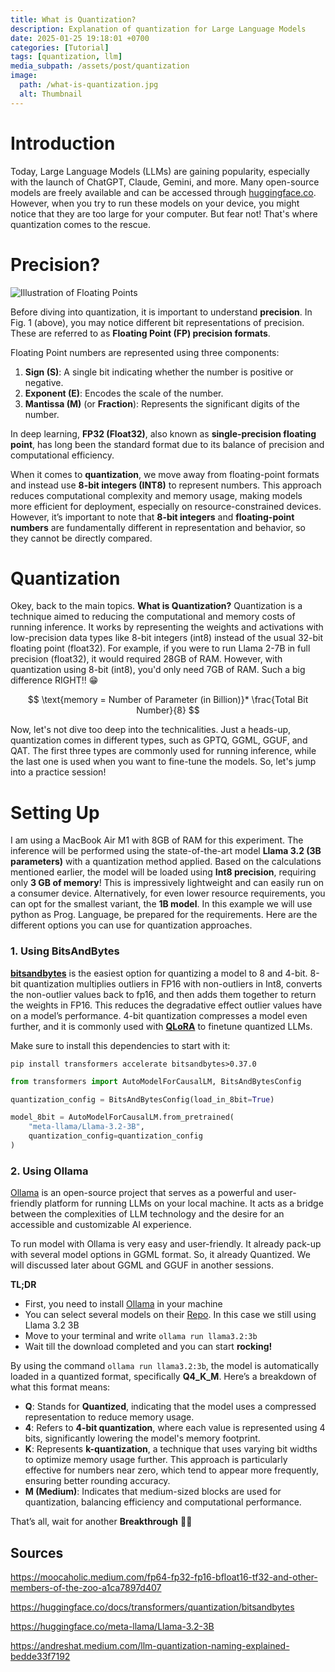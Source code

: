 ```yaml
---
title: What is Quantization?
description: Explanation of quantization for Large Language Models
date: 2025-01-25 19:18:01 +0700
categories: [Tutorial]
tags: [quantization, llm]
media_subpath: /assets/post/quantization
image:
  path: /what-is-quantization.jpg
  alt: Thumbnail
---
```


# Introduction

Today, Large Language Models (LLMs) are gaining popularity, especially with the launch of ChatGPT, Claude, Gemini, and more. Many open-source models are freely available and can be accessed through [huggingface.co](https://huggingface.co/). However, when you try to run these models on your device, you might notice that they are too large for your computer. But fear not! That's where quantization comes to the rescue.

# Precision?

![Illustration of Floating Points](/An-illustration-of-the-common-floating-point-formats-used-including-bfloat16-The-number.png)

Before diving into quantization, it is important to understand **precision**. In Fig. 1 (above), you may notice different bit representations of precision. These are referred to as **Floating Point (FP) precision formats**.

Floating Point numbers are represented using three components:

1. **Sign (S)**: A single bit indicating whether the number is positive or negative.
2. **Exponent (E)**: Encodes the scale of the number.
3. **Mantissa (M)** (or **Fraction**): Represents the significant digits of the number.

In deep learning, **FP32 (Float32)**, also known as **single-precision floating point**, has long been the standard format due to its balance of precision and computational efficiency.

When it comes to **quantization**, we move away from floating-point formats and instead use **8-bit integers (INT8)** to represent numbers. This approach reduces computational complexity and memory usage, making models more efficient for deployment, especially on resource-constrained devices. However, it’s important to note that **8-bit integers** and **floating-point numbers** are fundamentally different in representation and behavior, so they cannot be directly compared.

# Quantization

Okey, back to the main topics. **What is Quantization?** Quantization is a technique aimed to reducing the computational and memory costs of running inference. It works by representing the weights and activations with low-precision data types like 8-bit integers (int8) instead of the usual 32-bit floating point (float32). For example, if you were to run Llama 2-7B in full precision (float32), it would required 28GB of RAM. However, with quantization using 8-bit (int8), you'd only need 7GB of RAM. Such a big difference RIGHT!! 😁 

$$
\text{memory = Number of Parameter (in Billion)}* \frac{Total Bit Number}{8}
$$

Now, let's not dive too deep into the technicalities. Just a heads-up, quantization comes in different types, such as GPTQ, GGML, GGUF, and QAT. The first three types are commonly used for running inference, while the last one is used when you want to fine-tune the models. So, let's jump into a practice session!

# Setting Up

I am using a MacBook Air M1 with 8GB of RAM for this experiment. The inference will be performed using the state-of-the-art model **Llama 3.2 (3B parameters)** with a quantization method applied. Based on the calculations mentioned earlier, the model will be loaded using **Int8 precision**, requiring only **3 GB of memory**! This is impressively lightweight and can easily run on a consumer device. Alternatively, for even lower resource requirements, you can opt for the smallest variant, the **1B model**. In this example we will use python as Prog. Language, be prepared for the requirements. Here are the different options you can use for quantization approaches.

### 1. Using BitsAndBytes

[**bitsandbytes**](https://github.com/TimDettmers/bitsandbytes) is the easiest option for quantizing a model to 8 and 4-bit. 8-bit quantization multiplies outliers in FP16 with non-outliers in Int8, converts the non-outlier values back to fp16, and then adds them together to return the weights in FP16. This reduces the degradative effect outlier values have on a model’s performance. 4-bit quantization compresses a model even further, and it is commonly used with [**QLoRA**](https://hf.co/papers/2305.14314) to finetune quantized LLMs.

Make sure to install this dependencies to start with it: 

`pip install transformers accelerate bitsandbytes>0.37.0`

```python
from transformers import AutoModelForCausalLM, BitsAndBytesConfig

quantization_config = BitsAndBytesConfig(load_in_8bit=True)

model_8bit = AutoModelForCausalLM.from_pretrained(
    "meta-llama/Llama-3.2-3B", 
    quantization_config=quantization_config
)
```

### 2. Using Ollama

[Ollama](https://ollama.com) is an open-source project that serves as a powerful and user-friendly platform for running LLMs on your local machine. It acts as a bridge between the complexities of LLM technology and the desire for an accessible and customizable AI experience. 

To run model with Ollama  is very easy and user-friendly. It already pack-up with several model options in GGML format. So, it already Quantized. We will discussed later about GGML and GGUF in another sessions. 

**TL;DR**

- First, you need to install [Ollama](https://ollama.com/download) in your machine
- You can select several models on their [Repo](https://ollama.com/search). In this case we still using Llama 3.2 3B
- Move to your terminal and write `ollama run llama3.2:3b`
- Wait till the download completed and you can start **rocking!**

By using the command `ollama run llama3.2:3b`, the model is automatically loaded in a quantized format, specifically **Q4_K_M**. Here’s a breakdown of what this format means:

- **Q**: Stands for **Quantized**, indicating that the model uses a compressed representation to reduce memory usage.
- **4**: Refers to **4-bit quantization**, where each value is represented using 4 bits, significantly lowering the model's memory footprint.
- **K**: Represents **k-quantization**, a technique that uses varying bit widths to optimize memory usage further. This approach is particularly effective for numbers near zero, which tend to appear more frequently, ensuring better rounding accuracy.
- **M (Medium)**: Indicates that medium-sized blocks are used for quantization, balancing efficiency and computational performance.

That’s all, wait for another **Breakthrough** 🤘🏼

## Sources

https://moocaholic.medium.com/fp64-fp32-fp16-bfloat16-tf32-and-other-members-of-the-zoo-a1ca7897d407

https://huggingface.co/docs/transformers/quantization/bitsandbytes

https://huggingface.co/meta-llama/Llama-3.2-3B

https://andreshat.medium.com/llm-quantization-naming-explained-bedde33f7192